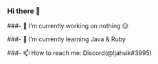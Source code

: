### Hi there 👋

###- 🔭 I’m currently working on nothing 😔


###- 🌱 I’m currently learning Java & Ruby


###- 📫 How to reach me: Discord(@!jahsik#3995)

